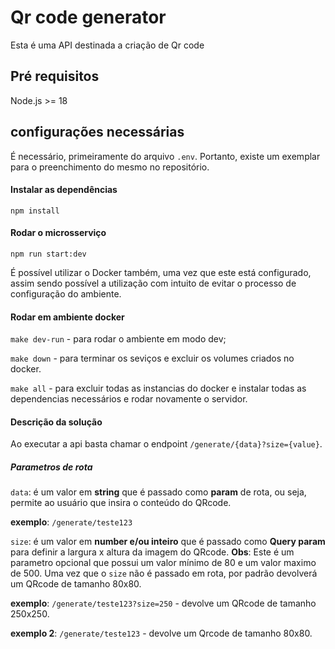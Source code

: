 # Qr code generator

Esta é uma API destinada a criação de Qr code

## Pré requisitos

Node.js >= 18

## configurações necessárias

É necessário, primeiramente do arquivo `.env`. Portanto, existe um exemplar para o preenchimento do mesmo no repositório.

#### Instalar as dependências

`npm install`

#### Rodar o microsserviço

`npm run start:dev`

É possível utilizar o Docker também, uma vez que este está configurado, assim sendo possível a utilização com intuito de evitar o processo de configuração do ambiente.

#### Rodar em ambiente docker

`make dev-run` - para rodar o ambiente em modo dev;

`make down` - para terminar os seviços e excluir os volumes criados no docker.

`make all` - para excluir todas as instancias do docker e instalar todas as dependencias necessários e rodar novamente o servidor.

#### Descrição da solução

Ao executar a api basta chamar o endpoint `/generate/{data}?size={value}`.

##### Parametros de rota

`data`: é um valor em **string** que é passado como **param** de rota, ou seja, permite ao usuário que insira o conteúdo do QRcode.

**exemplo**: `/generate/teste123`

`size`: é um valor em **number e/ou inteiro** que é passado como **Query param** para definir a largura x altura da imagem do QRcode. **Obs**: Este é um parametro opcional que possui um valor mínimo de 80 e um valor maximo de 500. Uma vez que o `size` não é passado em rota, por padrão devolverá um QRcode de tamanho 80x80.

**exemplo**: `/generate/teste123?size=250` - devolve um QRcode de tamanho 250x250.

**exemplo 2**: `/generate/teste123` - devolve um Qrcode de tamanho 80x80.




